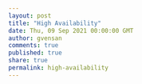 ```yaml
---
layout: post
title: "High Availability"
date: Thu, 09 Sep 2021 00:00:00 GMT
author: gvensan
comments: true
published: true
share: true
permalink: high-availability
---
```


